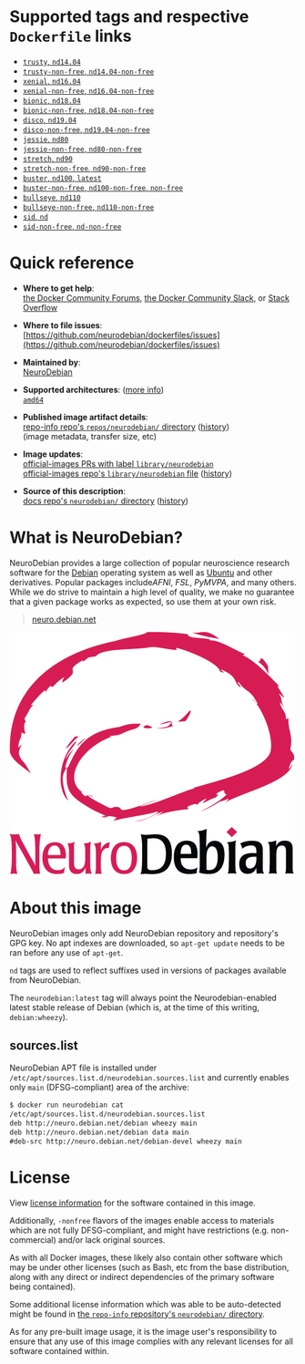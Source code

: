 <!--

********************************************************************************

WARNING:

    DO NOT EDIT "neurodebian/README.md"

    IT IS AUTO-GENERATED

    (from the other files in "neurodebian/" combined with a set of templates)

********************************************************************************

-->

# Supported tags and respective `Dockerfile` links

-	[`trusty`, `nd14.04`](https://github.com/neurodebian/dockerfiles/blob/b48258339ba2e3addd11ccaed4933f8e5153033c/dockerfiles/trusty/Dockerfile)
-	[`trusty-non-free`, `nd14.04-non-free`](https://github.com/neurodebian/dockerfiles/blob/b48258339ba2e3addd11ccaed4933f8e5153033c/dockerfiles/trusty-non-free/Dockerfile)
-	[`xenial`, `nd16.04`](https://github.com/neurodebian/dockerfiles/blob/b48258339ba2e3addd11ccaed4933f8e5153033c/dockerfiles/xenial/Dockerfile)
-	[`xenial-non-free`, `nd16.04-non-free`](https://github.com/neurodebian/dockerfiles/blob/b48258339ba2e3addd11ccaed4933f8e5153033c/dockerfiles/xenial-non-free/Dockerfile)
-	[`bionic`, `nd18.04`](https://github.com/neurodebian/dockerfiles/blob/b48258339ba2e3addd11ccaed4933f8e5153033c/dockerfiles/bionic/Dockerfile)
-	[`bionic-non-free`, `nd18.04-non-free`](https://github.com/neurodebian/dockerfiles/blob/b48258339ba2e3addd11ccaed4933f8e5153033c/dockerfiles/bionic-non-free/Dockerfile)
-	[`disco`, `nd19.04`](https://github.com/neurodebian/dockerfiles/blob/b48258339ba2e3addd11ccaed4933f8e5153033c/dockerfiles/disco/Dockerfile)
-	[`disco-non-free`, `nd19.04-non-free`](https://github.com/neurodebian/dockerfiles/blob/b48258339ba2e3addd11ccaed4933f8e5153033c/dockerfiles/disco-non-free/Dockerfile)
-	[`jessie`, `nd80`](https://github.com/neurodebian/dockerfiles/blob/b48258339ba2e3addd11ccaed4933f8e5153033c/dockerfiles/jessie/Dockerfile)
-	[`jessie-non-free`, `nd80-non-free`](https://github.com/neurodebian/dockerfiles/blob/b48258339ba2e3addd11ccaed4933f8e5153033c/dockerfiles/jessie-non-free/Dockerfile)
-	[`stretch`, `nd90`](https://github.com/neurodebian/dockerfiles/blob/b48258339ba2e3addd11ccaed4933f8e5153033c/dockerfiles/stretch/Dockerfile)
-	[`stretch-non-free`, `nd90-non-free`](https://github.com/neurodebian/dockerfiles/blob/b48258339ba2e3addd11ccaed4933f8e5153033c/dockerfiles/stretch-non-free/Dockerfile)
-	[`buster`, `nd100`, `latest`](https://github.com/neurodebian/dockerfiles/blob/b48258339ba2e3addd11ccaed4933f8e5153033c/dockerfiles/buster/Dockerfile)
-	[`buster-non-free`, `nd100-non-free`, `non-free`](https://github.com/neurodebian/dockerfiles/blob/b48258339ba2e3addd11ccaed4933f8e5153033c/dockerfiles/buster-non-free/Dockerfile)
-	[`bullseye`, `nd110`](https://github.com/neurodebian/dockerfiles/blob/b48258339ba2e3addd11ccaed4933f8e5153033c/dockerfiles/bullseye/Dockerfile)
-	[`bullseye-non-free`, `nd110-non-free`](https://github.com/neurodebian/dockerfiles/blob/b48258339ba2e3addd11ccaed4933f8e5153033c/dockerfiles/bullseye-non-free/Dockerfile)
-	[`sid`, `nd`](https://github.com/neurodebian/dockerfiles/blob/b48258339ba2e3addd11ccaed4933f8e5153033c/dockerfiles/sid/Dockerfile)
-	[`sid-non-free`, `nd-non-free`](https://github.com/neurodebian/dockerfiles/blob/b48258339ba2e3addd11ccaed4933f8e5153033c/dockerfiles/sid-non-free/Dockerfile)

# Quick reference

-	**Where to get help**:  
	[the Docker Community Forums](https://forums.docker.com/), [the Docker Community Slack](http://dockr.ly/slack), or [Stack Overflow](https://stackoverflow.com/search?tab=newest&q=docker)

-	**Where to file issues**:  
	[https://github.com/neurodebian/dockerfiles/issues](https://github.com/neurodebian/dockerfiles/issues)

-	**Maintained by**:  
	[NeuroDebian](https://github.com/neurodebian/dockerfiles)

-	**Supported architectures**: ([more info](https://github.com/docker-library/official-images#architectures-other-than-amd64))  
	[`amd64`](https://hub.docker.com/r/amd64/neurodebian/)

-	**Published image artifact details**:  
	[repo-info repo's `repos/neurodebian/` directory](https://github.com/docker-library/repo-info/blob/master/repos/neurodebian) ([history](https://github.com/docker-library/repo-info/commits/master/repos/neurodebian))  
	(image metadata, transfer size, etc)

-	**Image updates**:  
	[official-images PRs with label `library/neurodebian`](https://github.com/docker-library/official-images/pulls?q=label%3Alibrary%2Fneurodebian)  
	[official-images repo's `library/neurodebian` file](https://github.com/docker-library/official-images/blob/master/library/neurodebian) ([history](https://github.com/docker-library/official-images/commits/master/library/neurodebian))

-	**Source of this description**:  
	[docs repo's `neurodebian/` directory](https://github.com/docker-library/docs/tree/master/neurodebian) ([history](https://github.com/docker-library/docs/commits/master/neurodebian))

# What is NeuroDebian?

NeuroDebian provides a large collection of popular neuroscience research software for the [Debian](http://www.debian.org) operating system as well as [Ubuntu](http://www.ubuntu.com) and other derivatives. Popular packages include*AFNI*, *FSL*, *PyMVPA*, and many others. While we do strive to maintain a high level of quality, we make no guarantee that a given package works as expected, so use them at your own risk.

> [neuro.debian.net](http://neuro.debian.net/)

![logo](https://raw.githubusercontent.com/docker-library/docs/90ee9ce81aa27322936d7faf585ffc45b7def890/neurodebian/logo.png)

# About this image

NeuroDebian images only add NeuroDebian repository and repository's GPG key. No apt indexes are downloaded, so `apt-get update` needs to be ran before any use of `apt-get`.

`nd` tags are used to reflect suffixes used in versions of packages available from NeuroDebian.

The `neurodebian:latest` tag will always point the Neurodebian-enabled latest stable release of Debian (which is, at the time of this writing, `debian:wheezy`).

## sources.list

NeuroDebian APT file is installed under `/etc/apt/sources.list.d/neurodebian.sources.list` and currently enables only `main` (DFSG-compliant) area of the archive:

```console
$ docker run neurodebian cat /etc/apt/sources.list.d/neurodebian.sources.list
deb http://neuro.debian.net/debian wheezy main
deb http://neuro.debian.net/debian data main
#deb-src http://neuro.debian.net/debian-devel wheezy main
```

# License

View [license information](https://www.debian.org/social_contract#guidelines) for the software contained in this image.

Additionally, `-nonfree` flavors of the images enable access to materials which are not fully DFSG-compliant, and might have restrictions (e.g. non-commercial) and/or lack original sources.

As with all Docker images, these likely also contain other software which may be under other licenses (such as Bash, etc from the base distribution, along with any direct or indirect dependencies of the primary software being contained).

Some additional license information which was able to be auto-detected might be found in [the `repo-info` repository's `neurodebian/` directory](https://github.com/docker-library/repo-info/tree/master/repos/neurodebian).

As for any pre-built image usage, it is the image user's responsibility to ensure that any use of this image complies with any relevant licenses for all software contained within.
